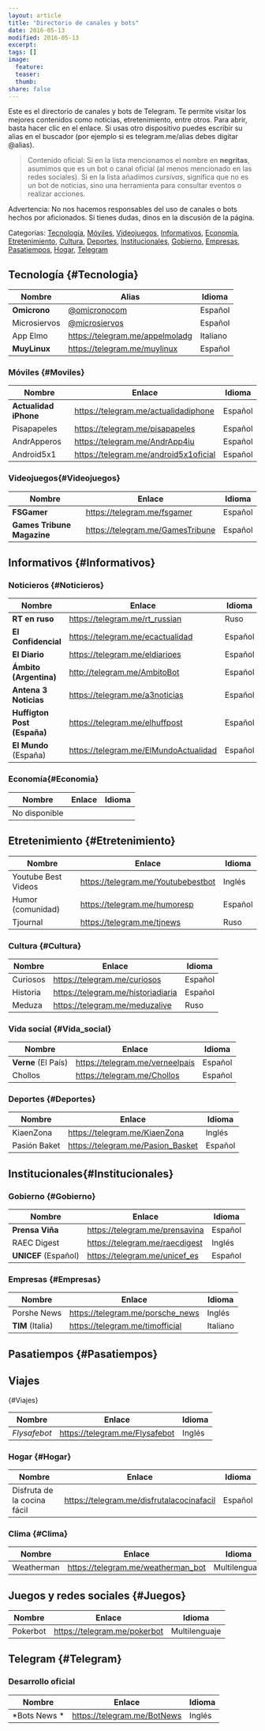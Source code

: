 ```yaml
---
layout: article
title: "Directorio de canales y bots"
date: 2016-05-13
modified: 2016-05-13
excerpt:
tags: []
image:
  feature:
  teaser:
  thumb:
share: false
---
```


Este es el directorio de canales y bots de Telegram. Te permite visitar los mejores contenidos como noticias, etretenimiento, entre otros. Para abrir, basta hacer clic en el enlace. Si usas otro dispositivo puedes escribir su alias en el buscador (por ejemplo si es telegram.me/alias debes digitar @alias).

> Contenido oficial: Si en la lista mencionamos el nombre en
> **negritas**, asumimos que es un bot o canal oficial (al menos mencionado en las redes sociales).
> Si en la lista añadimos *cursivas*, significa que no es un bot de noticias,
> sino una herramienta para consultar eventos o realizar acciones.

Advertencia: No nos hacemos responsables del uso de canales o bots hechos por aficionados. Si tienes dudas, dinos en la discusión de la página.

Categorías: [Tecnología](#Tecnologia), [Móviles](#Moviles), [Videojuegos](#Videojuegos), [Informativos](#Informativos), [Economía](#Economia), [Etretenimiento](#Etretenimiento), [Cultura](#Cultura), [Deportes](#Deportes), [Institucionales](#Institucionales), [Gobierno](#Gobierno), [Empresas](#Empresas), [Pasatiempos](#Pasatiempos), [Hogar](#Hogar), [Telegram](#Telegram)


## Tecnología {#Tecnologia}

| Nombre              |  Alias                              | Idioma   |
|---------------------|-------------------------------------|----------|
| **Omicrono**        | [@omicronocom](https://telegram.me/omicronocom)     | Español  |
| Microsiervos        | [@microsiervos](https://telegram.me/microsiervos)    | Español  |
| App Elmo            | https://telegram.me/appelmoladg     | Italiano |
| **MuyLinux**        | https://telegram.me/muylinux        | Español  |


### Móviles {#Moviles}

| Nombre                 |  Enlace                             | Idioma   |
|------------------------|-------------------------------------|----------|
| **Actualidad iPhone**  | https://telegram.me/actualidadiphone| Español  |
| Pisapapeles            | https://telegram.me/pisapapeles     | Español  |
| AndrApperos            | https://telegram.me/AndrApp4iu      | Español  |
| Android5x1             | https://telegram.me/android5x1oficial |Español |

### Videojuegos{#Videojuegos}

| Nombre              |  Enlace                             | Idioma   |
|---------------------|-------------------------------------|----------|
| **FSGamer**         | https://telegram.me/fsgamer         | Español  |
|**Games Tribune Magazine** | https://telegram.me/GamesTribune | Español   |


## Informativos {#Informativos}

### Noticieros {#Noticieros}

| Nombre                      | Enlace                              | Idioma   |
|-----------------------------|-------------------------------------|----------|
| **RT en ruso**              | https://telegram.me/rt_russian  | Ruso     |
| **El Confidencial**         | https://telegram.me/ecactualidad | Español  |
| **El Diario**               | https://telegram.me/eldiarioes  | Español  |
| **Ámbito (Argentina)**      | http://telegram.me/AmbitoBot    | Español  |    
| **Antena 3 Noticias**       | https://telegram.me/a3noticias  | Español  |
| **Huffigton Post (España)** | https://telegram.me/elhuffpost | Español |
| **El Mundo** (España)       | https://telegram.me/ElMundoActualidad |Español|

### Economía{#Economia}

| Nombre              | Enlace                              | Idioma   |
|---------------------|-------------------------------------|----------|
|No disponible|

## Etretenimiento {#Etretenimiento}

| Nombre              | Enlace                              | Idioma   |
|---------------------|-------------------------------------|----------|
| Youtube Best Videos | https://telegram.me/Youtubebestbot  | Inglés   |
| Humor (comunidad)   | https://telegram.me/humoresp        | Español  |
| Tjournal            | https://telegram.me/tjnews          | Ruso     |

### Cultura {#Cultura}

| Nombre              | Enlace                              | Idioma   |
|---------------------|-------------------------------------|----------|
| Curiosos            | https://telegram.me/curiosos        | Español  |
| Historia            | https://telegram.me/historiadiaria  | Español  |
| Meduza              | https://telegram.me/meduzalive      | Ruso     |

### Vida social {#Vida_social}

| Nombre              | Enlace                              | Idioma   |
|---------------------|-------------------------------------|----------|
| **Verne** (El País) | https://telegram.me/verneelpais     | Español  |
| Chollos             | https://telegram.me/Chollos         | Español  |

### Deportes {#Deportes}

| Nombre              | Enlace                              | Idioma   |
|---------------------|-------------------------------------|----------|
| KiaenZona           | https://telegram.me/KiaenZona       | Inglés   |
| Pasión Baket        | https://telegram.me/Pasion_Basket   | Español  |

## Institucionales{#Institucionales}

### Gobierno {#Gobierno}

| Nombre              | Enlace                              | Idioma   |
|---------------------|-------------------------------------|----------|
| **Prensa Viña**     | https://telegram.me/prensavina      | Español  |
| RAEC Digest         | https://telegram.me/raecdigest      | Inglés   |
| **UNICEF** (Español)    | https://telegram.me/unicef_es       | Español   |

### Empresas {#Empresas}


| Nombre              | Enlace                              | Idioma   |
|---------------------|-------------------------------------|----------|
| Porshe News         | https://telegram.me/porsche_news    | Inglés   |
| **TIM** (Italia)    | https://telegram.me/timofficial     | Italiano |

## Pasatiempos {#Pasatiempos}

Viajes
--------
{#Viajes}

| Nombre              | Enlace                              | Idioma   |
|---------------------|-------------------------------------|----------|
| *Flysafebot*        | https://telegram.me/Flysafebot      | Inglés   |

### Hogar {#Hogar}

| Nombre                            | Enlace                                         | Idioma   |
|-----------------------------------|------------------------------------------------|----------|
| Disfruta de la cocina fácil       | https://telegram.me/disfrutalacocinafacil      | Español  |

### Clima {#Clima}

| Nombre                            | Enlace                                         |     Idioma     |
|-----------------------------------|------------------------------------------------|----------------|
| Weatherman                        | https://telegram.me/weatherman_bot             | Multilenguaje  |

## Juegos y redes sociales {#Juegos}

| Nombre                            | Enlace                                         |     Idioma     |
|-----------------------------------|------------------------------------------------|----------------|
| Pokerbot                          | https://telegram.me/pokerbot                   | Multilenguaje  |

## Telegram {#Telegram}

### Desarrollo oficial

| Nombre              | Enlace                              | Idioma   |
|---------------------|-------------------------------------|----------|
| *Bots News *        | https://telegram.me/BotNews         | Inglés   |
